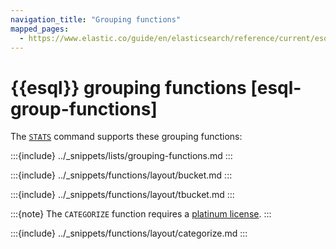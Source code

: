 ```yaml
---
navigation_title: "Grouping functions"
mapped_pages:
  - https://www.elastic.co/guide/en/elasticsearch/reference/current/esql-functions-operators.html#esql-group-functions
---
```


# {{esql}} grouping functions [esql-group-functions]


The [`STATS`](/reference/query-languages/esql/commands/stats-by.md) command supports these grouping functions:

:::{include} ../_snippets/lists/grouping-functions.md
:::


:::{include} ../_snippets/functions/layout/bucket.md
:::

:::{include} ../_snippets/functions/layout/tbucket.md
:::

:::{note}
The `CATEGORIZE` function requires a [platinum license](https://www.elastic.co/subscriptions).
:::

:::{include} ../_snippets/functions/layout/categorize.md
:::


